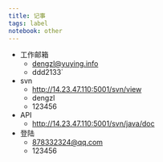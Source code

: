 ```yaml
---
title: 记事
tags: label
notebook: other
---
```

- 工作邮箱
  - dengzl@yuying.info
  - ddd2133`
- svn
  - http://14.23.47.110:5001/svn/view
  - dengzl
  - 123456
- API
  - http://14.23.47.110:5001/svn/java/doc
- 登陆
  - 878332324@qq.com
  - 123456